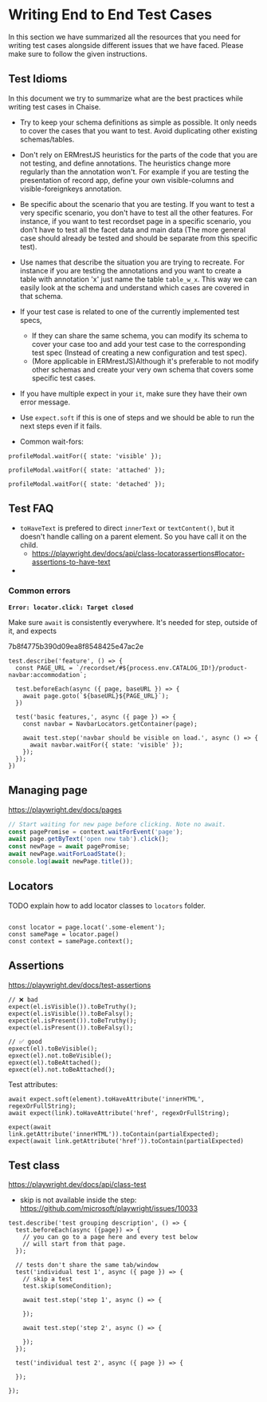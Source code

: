 #
# Writing End to End Test Cases

In this section we have summarized all the resources that you need for writing test cases alongside different issues that we have faced. Please make sure to follow the given instructions.

## Test Idioms

In this document we try to summarize what are the best practices while writing test cases in Chaise.

- Try to keep your schema definitions as simple as possible. It only needs to cover the cases that you want to test. Avoid duplicating other existing schemas/tables.
- Don't rely on ERMrestJS heuristics for the parts of the code that you are not testing, and define annotations. The heuristics change more regularly than the annotation won't. For example if you are testing the presentation of record app, define your own visible-columns and visible-foreignkeys annotation.
- Be specific about the scenario that you are testing. If you want to test a very specific scenario, you don't have to test all the other features. For instance, if you want to test recordset page in a specific scenario, you don't have to test all the facet data and main data (The more general case should already be tested and should be separate from this specific test).
- Use names that describe the situation you are trying to recreate. For instance if you are testing the annotations and you want to create a table with annotation 'x' just name the table `table_w_x`. This way we can easily look at the schema and understand which cases are covered in that schema.
- If your test case is related to one of the currently implemented test specs,
	- If they can share the same schema, you can modify its schema to cover your case too and add your test case to the corresponding test spec (Instead of creating a new configuration and test spec).
	- (More applicable in ERMrestJS)Although it's preferable to not modify other schemas and create your very own schema that covers some specific test cases.
- If you have multiple expect in your `it`, make sure they have their own error message.

- Use `expect.soft` if this is one of steps and we should be able to run the next steps even if it fails.

- Common wait-fors:

```
profileModal.waitFor({ state: 'visible' });

profileModal.waitFor({ state: 'attached' });

profileModal.waitFor({ state: 'detached' });
```


## Test FAQ

- `toHaveText` is prefered to direct `innerText` or `textContent()`, but it doesn't handle calling on a parent element. So you have call it on the child.
  - https://playwright.dev/docs/api/class-locatorassertions#locator-assertions-to-have-text
-

### Common errors


**`Error: locator.click: Target closed`**

Make sure `await` is consistently everywhere. It's needed for step, outside of it, and expects

7b8f4775b390d09ea8f8548425e47ac2e
```
test.describe('feature', () => {
  const PAGE_URL = `/recordset/#${process.env.CATALOG_ID!}/product-navbar:accommodation`;

  test.beforeEach(async ({ page, baseURL }) => {
    await page.goto(`${baseURL}${PAGE_URL}`);
  })

  test('basic features,', async ({ page }) => {
    const navbar = NavbarLocators.getContainer(page);

    await test.step('navbar should be visible on load.', async () => {
      await navbar.waitFor({ state: 'visible' });
    });
  });
})
```

## Managing page

https://playwright.dev/docs/pages

```ts
// Start waiting for new page before clicking. Note no await.
const pagePromise = context.waitForEvent('page');
await page.getByText('open new tab').click();
const newPage = await pagePromise;
await newPage.waitForLoadState();
console.log(await newPage.title());
```


## Locators

TODO explain how to add locator classes to `locators` folder.

```

const locator = page.locat('.some-element');
const samePage = locator.page()
const context = samePage.context();

```


## Assertions

https://playwright.dev/docs/test-assertions

```
// ❌ bad
expect(el.isVisible()).toBeTruthy();
expect(el.isVisible()).toBeFalsy();
expect(el.isPresent()).toBeTruthy();
expect(el.isPresent()).toBeFalsy();

// ✅ good
epxect(el).toBeVisible();
epxect(el).not.toBeVisible();
epxect(el).toBeAttached();
epxect(el).not.toBeAttached();
```

Test attributes:

```
await expect.soft(element).toHaveAttribute('innerHTML', regexOrFullString);
await expect(link).toHaveAttribute('href', regexOrFullString);

expect(await link.getAttribute('innerHTML')).toContain(partialExpected);
expect(await link.getAttribute('href')).toContain(partialExpected)
```

## Test class

https://playwright.dev/docs/api/class-test


- skip is not available inside the step: https://github.com/microsoft/playwright/issues/10033

```
test.describe('test grouping description', () => {
  test.beforeEach(async ({page}) => {
    // you can go to a page here and every test below
    // will start from that page.
  });

  // tests don't share the same tab/window
  test('individual test 1', async ({ page }) => {
    // skip a test
    test.skip(someCondition);

    await test.step('step 1', async () => {

    });

    await test.step('step 2', async () => {

    });
  });

  test('individual test 2', async ({ page }) => {

  });

});

```



